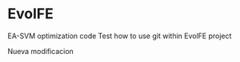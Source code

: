 EvolFE
======

EA-SVM optimization code
Test how to use git within EvolFE project


Nueva modificacion
